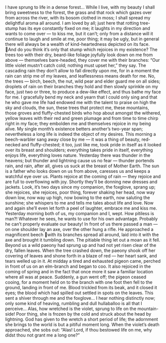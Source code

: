 
I have sprung to life in a dense forest… While I live, with my beauty I shall bring
sweetness to the forest, the grass and that rock which gazes over from across the river,
with its bosom clothed in moss; I shall spread my delightful aroma all around. I am loved
by all; just here that rotting tree-stump has its eye constantly fixed on me; it laughts in my
direction and wants to come over — to kiss me, but it can’t; only from a distance will it
continue to laugh and smile at me, poor thing; it may be ugly, but in general there will
always be a wealth of kind-heartedness depicted on its face.
And do you think it’s only that stump which rejoices in my existence? The trees too
with their dry, beard-like foliage joyfully look down on me from above — themselves
bare-headed, they cover me with their branches: “Our little violet mustn’t catch cold;
nothing must upset her,” they say. The cascading rain they don’t allow to fall directly
upon me, for in a moment the rain can strip me of my leaves, and leaflessness means
death for me. No, the trees — birch, beech, the nut, wild pear and elder guard me on all
sides; droplets of rain on their branches they hold and then slowly sprinkle on my face,
just two or three, to produce a dew-like effect, and thus bathe my face for me. I gracefully
bend my neck and yearn that I could only sing and that he who gave me life had endowed
me with the talent to praise on high the sky and clouds, the sun, these trees that protect
me, these mountains, those groves and fluffy-chested birds who hop about amongst the
withered, yellow leaves with their red and green plumage and from time to time chirp
right in my face; they embolden me and themselves rejoice in my being alive. My single
month’s existence betters another’s two-year span; nevertheless a long life is indeed the
object of my desires. This morning a beech-warbler sang away close by me — it was a
thing of beauty, red-necked and fluffy-chested; it too, just like me, took pride in itself as
it looked over its breast and shoulders; everything takes pride in itself, everything enjoys
life, everything loves nature.
Yesterday there was thunder in the heavens; but thunder and lightning cause us no fear
— thunder portends rain, and rain, after all, gives us suck at the breast of Mother Earth.
The sun is a father who looks down on us from above, caresses us and keeps a watchful
eye over us. Plants rejoice at the coming of rain — they rejoice and are full to
overflowing with joy. Shortly they’ll be donning new dresses and jackets. Look, it’s two
days since my companion, the foxglove, sprang up; she rejoices, she rejoices, poor thing,
forever shaking her head, now way down low, now way up high, now bowing to the
earth, now saluting the sunshine; she whispers to me and tells me tales about life and
love. Now and again she’ll even let forth a peel of laughter, embrace me and kiss me.
Yesterday morning both of us, my companion and I, wept.
How pitiless is man?! Whatever he sees, he wants to use for his own advantage.
Probably he can’t properly evaluate our beauty! In front of us there passed a man — on
one shoulder lay an axe, over the other hung a rifle. He approached a magnificent beech
with its branches spread all around, laid into it with the axe and brought it tumbling
down. The pitiable thing let out a moan as it fell. Beyond us a wild paeony had sprung up
and had not yet risen clear of the dry, fallen leaves. When the tree crashed down, the
paeony shook off her covering of leaves and shone forth in a blaze of red — her heart
sank, and tears welled up in it.
At midday a tired and exhausted pigeon came, perched in front of us on an elm-branch
and began to coo. It also rejoiced in the coming of spring and in the fact that once more it
saw a familiar location where all was at peace. Suddenly, a gun went off; the pigeon
ceased cooing, for a moment held on to the branch with one foot then fell to the ground,
landing in front of me. Blood trickled from its beak, and it closed it eyes; the blood which
had spilled out settled in spots on the leaves. This sent a shiver through me and the
foxglove… I hear nothing distinctly now; only some kind of heaving, rumbling and dull
hullaballoo is all that I perceive…
Alas, how wretched is the violet,
sprung to life on the mountain-side!
Poor thing, she is frozen by the cold
and struck about the head by lightning.
God has given to the wretch
a short period of life;
the adornment she brings to the world
is but a pitiful moment long.
When the violet’s death approached,
she sobs out: “Alas!
Lord, if thou bestowed life on me,
why didst thou not grant me a long one?”